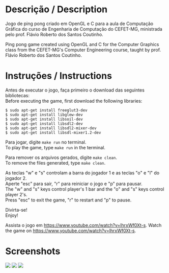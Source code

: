 # Descrição / Description
Jogo de ping pong criado em OpenGL e C para a aula de Computação Gráfica do curso de Engenharia de Computação do CEFET-MG, ministrada pelo prof. Flávio Roberto dos Santos Coutinho.

Ping pong game created using OpenGL and C for the Computer Graphics class from the CEFET-MG's Computer Engineering course, taught by prof. Flávio Roberto dos Santos Coutinho.

# Instruções / Instructions
Antes de executar o jogo, faça primeiro o download das seguintes bibliotecas:<br>
Before executing the game, first download the following libraries:
```
$ sudo apt-get install freeglut3-dev
$ sudo apt-get install libglew-dev
$ sudo apt-get install libsoil-dev
$ sudo apt-get install libsdl2-dev
$ sudo apt-get install libsdl2-mixer-dev
$ sudo apt-get install libsdl-mixer1.2-dev
```
Para jogar, digite `make run` no terminal.<br>
To play the game, type `make run` in the terminal.

Para remover os arquivos gerados, digite `make clean`.<br>
To remove the files generated, type `make clean`.

As teclas "w" e "s" controlam a barra do jogador 1 e as teclas "o" e "l" do jogador 2.<br>
Aperte "esc" para sair, "r" para reiniciar o jogo e "p" para pausar.<br>
The "w" and "s" keys control player's 1 bar and the "o" and "s" keys control player 2's.<br>
Press "esc" to exit the game, "r" to restart and "p" to pause.

Divirta-se!<br>
Enjoy!

Assista o jogo em https://www.youtube.com/watch?v=lhrxWf0Xt-s.
Watch the game on https://www.youtube.com/watch?v=lhrxWf0Xt-s.

# Screenshots
![](https://github.com/ahset/cg-tp1/blob/master/images/Screenshot%20from%202019-09-22%2015-58-35.png?raw=true)
![](https://github.com/ahset/cg-tp1/blob/master/images/Screenshot%20from%202019-09-22%2019-12-55.png?raw=true)
![](https://github.com/ahset/cg-tp1/blob/master/images/Screenshot%20from%202019-09-22%2016-02-35.png?raw=true)

